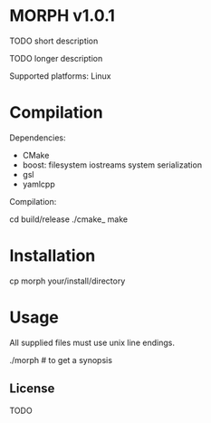 # MORPH v1.0.1

TODO short description

TODO longer description

Supported platforms: Linux

# Compilation

Dependencies:

- CMake
- boost: filesystem iostreams system serialization
- gsl
- yamlcpp

Compilation:

  cd build/release
  ./cmake_
  make

# Installation

cp morph your/install/directory
  
# Usage

All supplied files must use unix line endings.

./morph # to get a synopsis

## License

TODO

